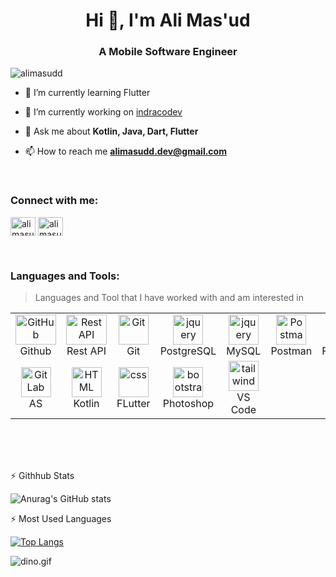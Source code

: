 <h1 align="center">Hi 👋, I'm Ali Mas'ud</h1>
<h3 align="center">A Mobile Software Engineer</h3>


<p align="left"> <img src="https://komarev.com/ghpvc/?username=alimasudd&label=Profile%20views&color=blueviolet&style=flat" alt="alimasudd" /> </p>

- 🌱 I’m currently learning Flutter
  
- 🔭 I’m currently working on [indracodev](https://github.com/indracodev)

- 💬 Ask me about **Kotlin, Java, Dart, Flutter**
  
- 📫 How to reach me **alimasudd.dev@gmail.com**

<br>
<h3 align="left">Connect with me:</h3>
<p align="left">

<a href="https://instagram.com/alimasudd" target="blank"><img align="center" src="https://raw.githubusercontent.com/rahuldkjain/github-profile-readme-generator/master/src/images/icons/Social/instagram.svg" alt="alimasudd" height="30" width="40" /></a>
<a href="https://linkedin.com/in/alimasudd/" target="blank"><img align="center" src="https://raw.githubusercontent.com/rahuldkjain/github-profile-readme-generator/master/src/images/icons/Social/linked-in-alt.svg" alt="alimasudd" height="30" width="40" /></a>
</p>

<br>
<h3 align="left">Languages and Tools:</h3>

> Languages and Tool that I have worked with and am interested in

<table>
  <tr>
       <td align="center" width="96">
        <img src="https://techstack-generator.vercel.app/github-icon.svg" width="65" height="48" alt="GitHub" />
      <br>Github
    </td>
          <td align="center" width="96">
        <img src="https://techstack-generator.vercel.app/restapi-icon.svg" width="65" height="48" alt="Rest API" />
      <br>Rest API
    </td>
    <td align="center" width="96">
        <img src="https://skillicons.dev/icons?i=git" width="48" height="48" alt="Git" />
      <br>Git
    </td>
        <td align="center" width="96">
        <img src="https://skillicons.dev/icons?i=postgres" width="48" height="48" alt="jquery" />
      <br>PostgreSQL
    </td>
    </td>
        <td align="center" width="96">
        <img src="https://techstack-generator.vercel.app/mysql-icon.svg" width="48" height="48" alt="jquery" />
      <br>MySQL
    </td>
        <td align="center" width="96">
        <img src="https://skillicons.dev/icons?i=postman" width="48" height="48" alt="Postman" />
      <br>Postman
    </td>
        <td align="center" width="96">
        <img src="https://skillicons.dev/icons?i=firebase" width="48" height="48" alt="Linux" />
      <br>Firebase
    </td>
        <td align="center" width="96">
        <img src="https://skillicons.dev/icons?i=dart" width="48" height="48" alt="dart" />
      <br>Dart
    </td>
    </td>
        <td align="center" width="96">
        <img src="https://techstack-generator.vercel.app/java-icon.svg" width="48" height="48" alt="dart" />
      <br>Java
    </td>
  </tr>
  <tr>
    <td align="center"  width="96">
        <img src="https://skillicons.dev/icons?i=androidstudio" width="48" height="48" alt="GitLab" />
      <br>AS
    </td>
    <td align="center"  width="96">
        <img src="https://skillicons.dev/icons?i=kotlin" width="48" height="48" alt="HTML" />
      <br>Kotlin
    </td>
    <td align="center" width="96">
        <img src="https://skillicons.dev/icons?i=flutter" width="48" height="48" alt="css" />
      <br>FLutter
    </td>
    <td align="center"  width="96">
        <img src="https://skillicons.dev/icons?i=ps" width="48" height="48" alt="bootstrap" />
      <br>Photoshop
    </td>
    <td align="center" width="96">
        <img src="https://skillicons.dev/icons?i=vscode" width="48" height="48" alt="tailwind" />
      <br>VS Code
  </tr>
</table>
<br><br><br>

:zap: Githhub Stats

![Anurag's GitHub stats](https://github-readme-stats.vercel.app/api?username=alimasudd&show_icons=true&theme=default)

:zap: Most Used Languages

[![Top Langs](https://github-readme-stats.vercel.app/api/top-langs/?username=alimasudd&layout=compact)](https://github.com/anuraghazra/github-readme-stats)


<img data-target="animated-image.replacedImage" alt="dino.gif" class="AnimatedImagePlayer-animatedImage" src="https://github.com/saadeghi/saadeghi/raw/master/dino.gif" style="display: block; opacity: 1;">

<!--
**alimasudd/alimasudd** is a ✨ _special_ ✨ repository because its `README.md` (this file) appears on your GitHub profile.

Here are some ideas to get you started:

- 🔭 I’m currently working on ...
- 🌱 I’m currently learning ...
- 👯 I’m looking to collaborate on ...
- 🤔 I’m looking for help with ...
- 💬 Ask me about ...
- 📫 How to reach me: ...
- 😄 Pronouns: ...
- ⚡ Fun fact: ...
-->
